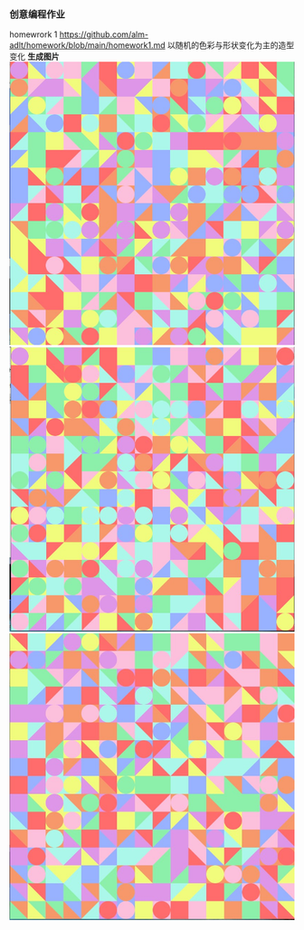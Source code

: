### 创意编程作业
homewrork 1    https://github.com/alm-adlt/homework/blob/main/homework1.md
               以随机的色彩与形状变化为主的造型变化
  **生成图片**
![例1]( https://github.com/alm-adlt/homework/blob/main/image/%E5%B1%8F%E5%B9%95%E6%88%AA%E5%9B%BE%202021-09-27%20231321.jpg)
![例2]( https://github.com/alm-adlt/homework/blob/main/image/%E5%B1%8F%E5%B9%95%E6%88%AA%E5%9B%BE%202021-09-27%20231348.jpg)
![例3](https://github.com/alm-adlt/homework/blob/main/image/%E5%B1%8F%E5%B9%95%E6%88%AA%E5%9B%BE%202021-09-27%20231400.jpg)
              
